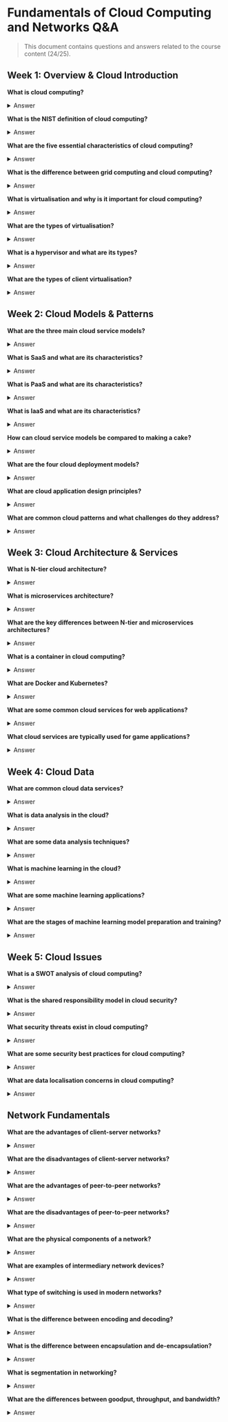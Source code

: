 # Fundamentals of Cloud Computing and Networks Q&A
> This document contains questions and answers related to the course content (24/25).

## Week 1: Overview & Cloud Introduction

**What is cloud computing?**
<details>
  <summary>Answer</summary>

Cloud computing is a technology that allows users to access and use computing resources (servers, storage, databases, networking, software) over the internet on a pay-as-you-go basis. It's a type of distributed system that provides services to a shared pool of resources, eliminating the need for organisations to invest in and maintain physical infrastructure, offering flexibility and scalability.
</details>

**What is the NIST definition of cloud computing?**
<details>
  <summary>Answer</summary>

According to the U.S. National Institute of Standards and Technology (NIST): "Cloud computing is a model for enabling convenient, on-demand network access to a shared pool of configurable computing resources (e.g., networks, servers, storage, applications, and services) that can be rapidly provisioned and released with minimal management effort or service provider interaction. This cloud model promotes availability and is composed of five essential characteristics, three service models, and four deployment models."
</details>

**What are the five essential characteristics of cloud computing?**
<details>
  <summary>Answer</summary>

1. On-demand self-service - Users can provision resources without requiring human interaction with service providers
2. Broad network access - Capabilities are available over the network and accessed through standard mechanisms
3. Multi-tenancy/Resource pooling - Computing resources serve multiple consumers using a multi-tenant model
4. Rapid elasticity - Resources can be elastically provisioned and released to scale with demand
5. Measured service - Resource usage is monitored, controlled, reported, and charged appropriately
</details>

**What is the difference between grid computing and cloud computing?**
<details>
  <summary>Answer</summary>

Grid computing:
- Application oriented
- Tasks are divided into sub-tasks and allocated to machines
- Interconnected computers working on a large-scale task
- Usually owned by an organisation within a corporate network
- Management is decentralised

Cloud computing:
- Service oriented
- Provides services on demand
- Accessed via internet
- Owned by an infrastructure provider
- Management is centralised
</details>

**What is virtualisation and why is it important for cloud computing?**
<details>
  <summary>Answer</summary>

virtualisation is the main enabling technology for cloud computing. It involves partitioning a single physical server into multiple logical servers. Once divided, each logical server behaves like a physical server and can run an operating system and applications independently. A hypervisor is software that runs virtual machines. virtualisation separates resources and services from the physical system, enabling partitioning, isolation, and encapsulation.
</details>

**What are the types of virtualisation?**
<details>
  <summary>Answer</summary>

1. Network virtualisation - Combining available resources in a network by splitting bandwidth into channels
2. Storage virtualisation - Pooling physical storage from multiple devices to appear as a single storage device
3. Server virtualisation - Masking server resources to increase resource sharing and reduce complexity
</details>

**What is a hypervisor and what are its types?**
<details>
  <summary>Answer</summary>

A hypervisor is software that runs virtual machines. It's close to the hardware to facilitate multiple operating systems and schedules hardware resources for other OSs. Types include:
1. Type 1 (Native) - Sits directly on hardware (e.g., Microsoft Hyper-V)
2. Type 2 (Hosted) - Runs as software on other hardware and OS (e.g., VMWare player)
</details>

**What are the types of client virtualisation?**
<details>
  <summary>Answer</summary>

1. Session-based - Server runs a single OS with multiple sessions for users
2. Operating system streaming - OS is passed to users as required with some processing on server, some on client
3. Virtual Desktop Infrastructure - Server runs virtual PCs that are sent to users
4. PC blade - A server blade containing several PCs allocated to users
</details>

## Week 2: Cloud Models & Patterns

**What are the three main cloud service models?**
<details>
  <summary>Answer</summary>

1. SaaS (Software as a Service) - Complete applications offered as a service on demand
2. PaaS (Platform as a Service) - Development environment encapsulated and offered as a service
3. IaaS (Infrastructure as a Service) - Computing infrastructure provided as a service
</details>

**What is SaaS and what are its characteristics?**
<details>
  <summary>Answer</summary>

Software as a Service (SaaS) offers complete applications as a service on demand. A single instance of software runs on the cloud and services multiple end users or client organisations. It's usually subscription-based or pay-as-you-go (sometimes free). Applications are accessible from various client devices, and users don't manage the underlying cloud infrastructure except for limited user-specific application settings. Examples include Google Apps, Salesforce, and Office 365.
</details>

**What is PaaS and what are its characteristics?**
<details>
  <summary>Answer</summary>

Platform as a Service (PaaS) provides a development environment encapsulated as a service. Consumers purchase access to platforms that enable them to deploy their own applications using supported programming languages, libraries, services, and tools. Users control deployed applications but not the underlying cloud infrastructure. PaaS is used by developers for in-house application development. Examples include Google App Engine, AWS Elastic Beanstalk, and Windows Azure.
</details>

**What is IaaS and what are its characteristics?**
<details>
  <summary>Answer</summary>

Infrastructure as a Service (IaaS) provides fundamental computing resources like processing, storage, networks, and other resources where users can deploy and run arbitrary software including operating systems and applications. Users control operating systems, storage, and deployed applications but not the underlying cloud infrastructure. Examples include Amazon EC2, Google Compute Engine, and Digital Ocean.
</details>

**How can cloud service models be compared to making a cake?**
<details>
  <summary>Answer</summary>

- Traditional On-premises: Like making a cake from scratch - you buy all ingredients, mix them, bake the cake, and clean up afterward
- IaaS: Like having pre-measured ingredients provided - you still mix, bake and clean up
- PaaS: Like having the batter ready - you just bake the cake and clean up
- SaaS: Like buying a cake from a bakery - everything is done for you
</details>

**What are the four cloud deployment models?**
<details>
  <summary>Answer</summary>

1. Public Cloud - Available to all, provided by third-party service providers
2. Private Cloud - Available within a single organisation, can be internally or externally hosted
3. Hybrid Cloud - Combination of public and private cloud types
4. Community Cloud - Shared by several organisations in a collaborative platform
</details>

**What are cloud application design principles?**
<details>
  <summary>Answer</summary>

1. Scaling elasticity - Identifying bottlenecks for horizontal (more machines) or vertical (more compute power) scaling
2. Redundancy - Replicating and partitioning databases for reliability
3. Error correction - Implementing self-healing and failover mechanisms
4. Evolution - Designing for high cohesion and loose coupling to facilitate changes
</details>

**What are common cloud patterns and what challenges do they address?**
<details>
  <summary>Answer</summary>

1. Queue-based Load Levelling - Buffers between tasks and services (Availability)
2. Throttling - Controls resource consumption (Availability)
3. Cache-Aside - Improves data access performance (Data Management)
4. Sharding - Partitions databases horizontally or vertically (Data Management)
5. Backends for Frontends - Creates separate backend services for specific frontend applications (Design and Implementation)
6. Static Content Hosting - Delivers static web pages separately (Design and Implementation)
7. Gateway Aggregation - Aggregates multiple requests into a single request (Managing and Monitoring)
8. Priority Queue - Manages service level agreements between users or functions (Messaging)
9. Retry - Handles faults transparently (Resiliency)
10. Bulkhead - Isolates elements for fault tolerance (Resiliency)
11. Federated Identity - Delegates authentication to external providers (Security)
</details>

## Week 3: Cloud Architecture & Services

**What is N-tier cloud architecture?**
<details>
  <summary>Answer</summary>

N-tier architecture is a traditional approach where dependencies are managed by dividing applications into layers (e.g., presentation, business logic, and data access). It's often used with IaaS and is a natural fit for migrating existing layered systems to the cloud, though updating such systems can be difficult.
</details>

**What is microservices architecture?**
<details>
  <summary>Answer</summary>

Microservices architecture involves software made up of small, independent services, each handling a single capability. Services are loosely coupled and communicate through APIs. This architecture works well with complexity, innovation, and high-velocity updates but requires the right development culture.
</details>

**What are the key differences between N-tier and microservices architectures?**
<details>
  <summary>Answer</summary>

N-tier architecture:
- organised in horizontal layers
- Components are tightly coupled
- Single codebase and deployment
- Scales vertically (larger machines)
- Updates affect entire application
- Failure affects entire application

Microservices architecture:
- organised around business capabilities
- Components are loosely coupled
- Multiple codebases and deployments
- Scales horizontally (more instances)
- Updates affect individual services
- Failure is isolated to specific services
</details>

**What is a container in cloud computing?**
<details>
  <summary>Answer</summary>

A container is a standalone, all-in-one package that includes an executable and any dependencies. Containers can run on laptops, servers, or virtual machines, making them portable and scalable. Unlike virtual machines, containers share the host OS kernel but isolate application processes.
</details>

**What are Docker and Kubernetes?**
<details>
  <summary>Answer</summary>

- Docker is an open-source platform for creating, deploying, and running containers.
- Kubernetes is an open-source platform for orchestrating containers, handling deployment, scaling, and management, including those built by Docker.
</details>

**What are some common cloud services for web applications?**
<details>
  <summary>Answer</summary>

1. Active Directory - Authentication services
2. DNS - Hosting service for domains
3. App Service - Platform for creating and deploying apps
4. Front Door - Load balancing and security
5. Content Delivery Network - Caching content for lower latency
6. SQL Server/Database - Data storage and management
7. Storage Blob - Object storage for unstructured data
</details>

**What cloud services are typically used for game applications?**
<details>
  <summary>Answer</summary>

1. Traffic Manager - Directs client requests to appropriate service endpoints
2. PlayFab - Game-specific backend services
3. Content Delivery Network - Cached content delivery
4. Storage - Unstructured data storage
5. Database for MySQL - Relational database storage
6. Game Analytics - Performance and player behavior analysis
</details>

## Week 4: Cloud Data

**What are common cloud data services?**
<details>
  <summary>Answer</summary>

Common cloud data services include:
1. Simple Storage Service (S3) - Object storage for any type of data
2. Elastic Block Storage - Fast storage for data-intensive apps
3. Elastic File System - Fast, fully managed file storage
4. Relational Database Service (RDS) - SQL databases with high throughput
5. Elastic Cache - Fast performance, low latency caching
6. Aurora - SQL database compatible with MySQL
7. Timestream - Time series database
8. Neptune - Graph database for highly connected data
9. Lake Formation - Data lake for unstructured data
10. Redshift - Data warehouse for structured data
11. Kinesis - Real-time data analytics
12. Glue - ETL workflow automation
</details>

**What is data analysis in the cloud?**
<details>
  <summary>Answer</summary>

Data analysis in cloud computing involves searching large stores of data to discover patterns and trends beyond simple analysis. It examines data to identify meaningful insights that can guide business decisions.
</details>

**What are some data analysis techniques?**
<details>
  <summary>Answer</summary>

1. Support Vector Machine (SVM) - Finding lines or hyperplanes that separate data points
2. Regression Analysis - Investigating relationships between dependent and independent variables
3. Network Analysis - Examining relationships between nodes in a graph
4. Sentiment Analysis - Identifying and categorising opinions in text data
</details>

**What is machine learning in the cloud?**
<details>
  <summary>Answer</summary>

Machine learning (ML) in the cloud uses mathematical algorithms to train predictive models. It analyses relationships between data points to predict unknown values by exploring source data, training and validating models, and deploying them as services.
</details>

**What are some machine learning applications?**
<details>
  <summary>Answer</summary>

1. Search Engine Results Refinement - Improving results based on user behavior
2. Virtual Personal Assistants - Customising responses based on previous interactions
3. Social Media Features - Friend suggestions, face recognition, and content recommendations
4. Image Style Transfer - Applying artistic styles to images
5. Predictive Analytics - Forecasting future values or behaviors
</details>

**What are the stages of machine learning model preparation and training?**
<details>
  <summary>Answer</summary>

1. Source data collection
2. Data cleaning (removing duplicates, etc.)
3. Data analysis using correlations and regressions
4. Model training with a subset of data
5. Model validation using withheld data
6. Model deployment as a web service
</details>

## Week 5: Cloud Issues

**What is a SWOT analysis of cloud computing?**
<details>
  <summary>Answer</summary>

Strengths:
- Flexibility in service models
- Scalability to meet changing demand
- Reliability of service over time
- Availability of working services
- Resilience despite changing circumstances
- Sustainability compared to individual data centers

Weaknesses:
- Dependency on vendors (vendor lock-in)
- Data ownership concerns
- Infrastructure requirements for connectivity
- Inherent latency compared to on-premises
- Service quality guarantees limited by SLAs
- Legacy systems migration challenges

Opportunities:
- Ease of utilisation through service selection
- Simplified maintenance through centralisation
- Access to services for innovation
- Potentially lower costs through pay-as-you-go
- Low barrier to entry for small organisations
- Energy savings through resource optimisation

Threats:
- Cross-compatibility issues between providers
- Hidden costs beyond initial pricing
- Knowledge and expertise requirements
- Adoption resistance within organisations
- Security challenges in complex environments
- Geopolitical concerns about data sovereignty
</details>

**What is the shared responsibility model in cloud security?**
<details>
  <summary>Answer</summary>

The shared responsibility model divides security responsibilities between cloud providers and customers. Generally, providers are responsible for securing the cloud infrastructure (hardware, software, networking), while customers are responsible for data, applications, identity management, and client-side protection. The exact division depends on the service model (IaaS, PaaS, SaaS).
</details>

**What security threats exist in cloud computing?**
<details>
  <summary>Answer</summary>

Old threats:
- User authentication challenges
- Data integrity concerns
- Confidentiality breaches
- Distributed Denial of Service (DDoS) attacks

New threats:
- Managing old threats in complex environments
- Reliance on security automation tools
- Responsibility gaps between customers and providers
- Misconfigurations (like "leaky buckets" in Amazon S3)
</details>

**What are some security best practices for cloud computing?**
<details>
  <summary>Answer</summary>

1. Clear, consistent leadership and management
2. Proactive monitoring of resources and access
3. Implementing intrusion detection systems
4. Micro-segmentation of resources
5. Understanding the shared responsibility model
</details>

**What are data localisation concerns in cloud computing?**
<details>
  <summary>Answer</summary>

Data localisation refers to legal requirements in some jurisdictions that mandate certain types of data must be stored within national boundaries. This creates challenges for global cloud services and may require region-specific deployments to comply with varying data protection laws, particularly in Europe and Asia.
</details>

## Network Fundamentals

**What are the advantages of client-server networks?**
<details>
  <summary>Answer</summary>

1. centralised resource management for easier administration
2. Enhanced security through centralised authentication
3. Better scalability as server capacity can be upgraded independently
4. Simplified backup processes with centralised data
5. Straightforward disaster recovery with critical data in one location
</details>

**What are the disadvantages of client-server networks?**
<details>
  <summary>Answer</summary>

1. Higher implementation costs for server hardware and licensing
2. Single points of failure affecting the entire network
3. Higher maintenance costs for server management
4. Need for specialised knowledge for administration
5. Potential network congestion with many simultaneous requests
</details>

**What are the advantages of peer-to-peer networks?**
<details>
  <summary>Answer</summary>

1. Lower implementation costs without specialised server hardware
2. Simplified setup accessible for small organisations
3. Resilience from lack of single points of failure
4. Direct resource sharing between computers
5. Decentralised operation without central management
</details>

**What are the disadvantages of peer-to-peer networks?**
<details>
  <summary>Answer</summary>

1. Limited scalability for large organisations
2. Security challenges from decentralised management
3. Backup complications with distributed data
4. Performance issues as computers handle dual roles
5. Increasingly difficult administration as networks grow
</details>

**What are the physical components of a network?**
<details>
  <summary>Answer</summary>

1. End devices - Computers, smartphones, printers, servers
2. Network interface cards (NICs) - Hardware connecting devices to networks
3. Transmission media - Copper cables, fiber optic cables, wireless signals
4. Connectors - Physical interfaces like RJ-45
5. Intermediary devices - Switches, routers, and other equipment
</details>

**What are examples of intermediary network devices?**
<details>
  <summary>Answer</summary>

1. Routers - Connect different networks and determine optimal data paths
2. Switches - Connect multiple devices within same network using MAC addresses
3. Access points - Connect wireless devices to wired networks via Wi-Fi
</details>

**What type of switching is used in modern networks?**
<details>
  <summary>Answer</summary>

Packet switching is used in modern networks. This method breaks data into small packets with addressing information and sends them across the network, potentially via different paths. At the destination, packets are reassembled in the correct order. This approach is more efficient than circuit switching because it allows networks to share capacity among many users.
</details>

**What is the difference between encoding and decoding?**
<details>
  <summary>Answer</summary>

Encoding is converting information into a form suitable for transmission (e.g., digital data into electrical signals), while decoding is interpreting received information by converting transmitted signals back into an understandable format.
</details>

**What is the difference between encapsulation and de-encapsulation?**
<details>
  <summary>Answer</summary>

Encapsulation places one message inside another message format, with each network layer adding headers/trailers to data before passing it down. De-encapsulation extracts the original message by removing these headers/trailers as data moves up through network layers at the receiving end.
</details>

**What is segmentation in networking?**
<details>
  <summary>Answer</summary>

Segmentation divides data streams into smaller pieces for transmission. Large files are broken into manageable segments for more efficient transmission, error recovery, and resource sharing.
</details>

**What are the differences between goodput, throughput, and bandwidth?**
<details>
  <summary>Answer</summary>

1. Goodput is the amount of usable data transferred over time, representing application-level throughput excluding protocol overhead and retransmissions.
2. Throughput is the actual measure of data successfully transferred over time, accounting for real-world limitations.
3. Bandwidth is the theoretical maximum capacity of a communications channel, measured in bits per second.
</details>